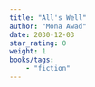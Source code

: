 ```yaml
---
title: "All's Well"
author: "Mona Awad"
date: 2030-12-03
star_rating: 0
weight: 1
books/tags:
    - "fiction"
---
```

